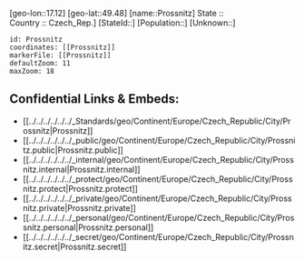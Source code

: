 ﻿---
location: [49.48,17.12] 
mapzoom: [7,12] 
mapmarker: city 
type: City
tags:
- geo/City


SpocWebEntityId: 33535
isDeleted: false
confidential: public

---
[geo-lon::17.12] 
[geo-lat::49.48] 
[name::Prossnitz] 
State ::  
Country :: Czech_Rep.] 
[StateId::] 
[Population::] 
[Unknown::] 


```leaflet
id: Prossnitz
coordinates: [[Prossnitz]] 
markerFile: [[Prossnitz]] 
defaultZoom: 11 
maxZoom: 18
```


## Confidential Links & Embeds: 
- [[../../../../../../_Standards/geo/Continent/Europe/Czech_Republic/City/Prossnitz|Prossnitz]] 
- [[../../../../../../_public/geo/Continent/Europe/Czech_Republic/City/Prossnitz.public|Prossnitz.public]] 
- [[../../../../../../_internal/geo/Continent/Europe/Czech_Republic/City/Prossnitz.internal|Prossnitz.internal]] 
- [[../../../../../../_protect/geo/Continent/Europe/Czech_Republic/City/Prossnitz.protect|Prossnitz.protect]] 
- [[../../../../../../_private/geo/Continent/Europe/Czech_Republic/City/Prossnitz.private|Prossnitz.private]] 
- [[../../../../../../_personal/geo/Continent/Europe/Czech_Republic/City/Prossnitz.personal|Prossnitz.personal]] 
- [[../../../../../../_secret/geo/Continent/Europe/Czech_Republic/City/Prossnitz.secret|Prossnitz.secret]] 
